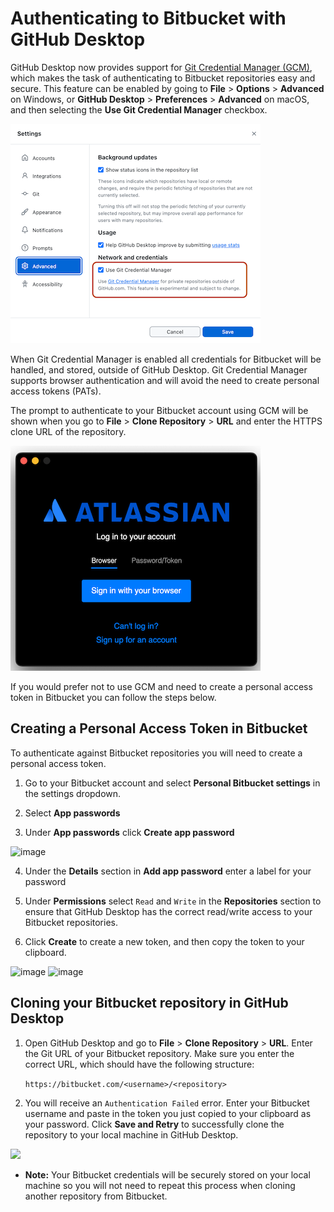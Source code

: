 # Authenticating to Bitbucket with GitHub Desktop

GitHub Desktop now provides support for [Git Credential Manager (GCM)](https://gh.io/gcm), which makes the task of authenticating to Bitbucket repositories easy and secure. This feature can be enabled by going to **File** > **Options** > **Advanced** on Windows, or **GitHub Desktop** > **Preferences** > **Advanced** on macOS, and then selecting the **Use Git Credential Manager** checkbox.

![screenshot of the GitHub Desktop settings menu with the "Use Git Credential Manager" checkbox outlined](/docs/assets/git-credential-manager.png)

When Git Credential Manager is enabled all credentials for Bitbucket will be handled, and stored, outside of GitHub Desktop. Git Credential Manager supports browser authentication and will avoid the need to create personal access tokens (PATs). 

The prompt to authenticate to your Bitbucket account using GCM will be shown when you go to **File** > **Clone Repository** > **URL** and enter the HTTPS clone URL of the repository.

![screenshot of a prompt showing the option to sign in with your browser to an Atlassian account](/docs/assets/bitbucket-prompt.png)

If you would prefer not to use GCM and need to create a personal access token in Bitbucket you can follow the steps below.

## Creating a Personal Access Token in Bitbucket

To authenticate against Bitbucket repositories you will need to create a personal access token.

1. Go to your Bitbucket account and select **Personal Bitbucket settings** in the settings dropdown.

2. Select **App passwords**

3. Under **App passwords** click **Create app password**

![image](https://user-images.githubusercontent.com/38629827/227267197-6b442b6f-ee37-42a6-9e99-3b83a05b9c72.png)


4. Under the **Details** section in **Add app password** enter a label for your password

5. Under **Permissions** select `Read` and `Write` in the **Repositories** section to ensure that GitHub Desktop has the correct read/write access to your Bitbucket repositories.

6. Click **Create** to create a new token, and then copy the token to your clipboard.

![image](https://user-images.githubusercontent.com/38629827/227267762-91745d4c-21b0-4164-badd-d69b0c99e95b.png)
![image](https://user-images.githubusercontent.com/38629827/227267974-fd5c3146-eca8-4976-84d6-26bafaa38348.png)


## Cloning your Bitbucket repository in GitHub Desktop

 1. Open GitHub Desktop and go to **File** > **Clone Repository** > **URL**. Enter the Git URL of your Bitbucket repository. Make sure you enter the correct URL, which should have the following structure:

      `https://bitbucket.com/<username>/<repository>`

 2. You will receive an `Authentication Failed` error. Enter your Bitbucket username and paste in the token you just copied to your clipboard as your password. Click **Save and Retry** to successfully clone the repository to your local machine in GitHub Desktop.

![](https://user-images.githubusercontent.com/721500/54835296-33d75200-4c98-11e9-9c6f-71bbfdd26336.png)

   - **Note:** Your Bitbucket credentials will be securely stored on your local machine so you will not need to repeat this process when cloning another repository from Bitbucket.
